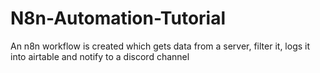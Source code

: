 # N8n-Automation-Tutorial
An n8n workflow is created which gets data from a server, filter it, logs it into airtable and notify to a discord channel
